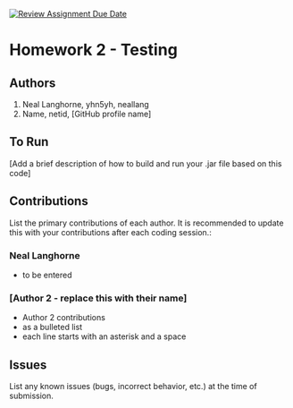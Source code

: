 [![Review Assignment Due Date](https://classroom.github.com/assets/deadline-readme-button-24ddc0f5d75046c5622901739e7c5dd533143b0c8e959d652212380cedb1ea36.svg)](https://classroom.github.com/a/v1t_usYi)
# Homework 2 - Testing

## Authors
1) Neal Langhorne, yhn5yh, neallang
2) Name, netid, [GitHub profile name]

## To Run

[Add a brief description of how to build and run your .jar file based on this code]

## Contributions

List the primary contributions of each author. It is recommended to update this with your contributions after each coding session.:

### Neal Langhorne
* to be entered

### [Author 2 - replace this with their name]

* Author 2 contributions
* as a bulleted list
* each line starts with an asterisk and a space

## Issues

List any known issues (bugs, incorrect behavior, etc.) at the time of submission.
